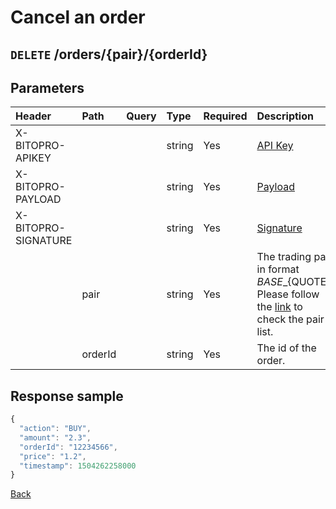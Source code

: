# Cancel an order

## `DELETE` /orders/{pair}/{orderId}

## Parameters

| Header | Path | Query | Type | Required | Description | Default | Range | Example |
| :--- | :--- | :--- | :--- | :--- | :--- | :--- | :--- | :--- |
| X-BITOPRO-APIKEY |  |  | string | Yes | [API Key](../rest/authentication.md#api-key) |  |  |  |
| X-BITOPRO-PAYLOAD |  |  | string | Yes | [Payload](../rest/authentication.md#payload) |  |  |  |
| X-BITOPRO-SIGNATURE |  |  | string | Yes | [Signature](../rest/authentication.md#signature) |  |  |  |
|  | pair |  | string | Yes | The trading pair in format ${BASE}\_${QUOTE}, Please follow the [link](https://www.bitopro.com/fees) to check the pair list. |  |  | bito\_eth |
|  | orderId |  | string | Yes | The id of the order. |  |  | 2959906694 |

## Response sample

```javascript
{
  "action": "BUY",
  "amount": "2.3",
  "orderId": "12234566",
  "price": "1.2",
  "timestamp": 1504262258000
}
```

[Back](../rest.md)

